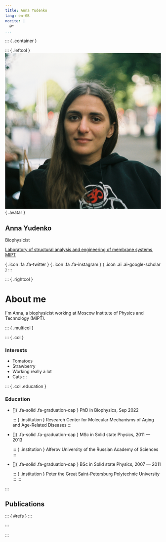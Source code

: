 ```yaml
---
title: Anna Yudenko
lang: en-GB
nocite: |
  @*
...
```


::: { .container }

::: { .leftcol }
![](profile.jpg){ .avatar }

## Anna Yudenko

Biophysicist

[Laboratory of structural analysis and engineering of membrane systems, MIPT](https://cmm-mipt.ru/gushchin-lab/)

[](https://twitter.com/Aynya5){             .icon .fa .fa-twitter }
[](https://www.instagram.com/ann_yudenko/){ .icon .fa .fa-instagram }
[](https://scholar.google.com/citations?user=OJ8lAXcAAAAJ&hl=en&oi=ao){ .icon .ai .ai-google-scholar }
:::

::: { .rightcol }

# About me

I'm Anna, a biophysicist working at Moscow Institute of Physics and Tecnnology (MIPT).

::: { .multicol }

::: { .col }
### Interests
- Tomatoes
- Strawberry
- Working really a lot
- Cats
:::

::: { .col .education }
### Education
- []{ .fa-solid .fa-graduation-cap } PhD in Biophysics, Sep 2022

  ::: { .institution }
  Research Center for Molecular Mechanisms of Aging and Age-Related Diseases
  :::
- []{ .fa-solid .fa-graduation-cap } MSc in Solid state Physics, 2011 — 2013

  ::: { .institution }
  Alferov University of the Russian Academy of Sciences
  :::
- []{ .fa-solid .fa-graduation-cap } BSc in Solid state Physics, 2007 — 2011

  ::: { .institution }
  Peter the Great Saint-Petersburg Polytechnic University
  :::
:::

:::

## Publications

::: { #refs }
:::

:::

:::
